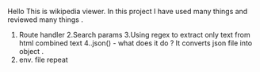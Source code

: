 Hello This is wikipedia viewer.
In this project I have used many things and reviewed many things .
1. Route handler
2.Search params 
3.Using regex to extract only text from html combined text 
4..json() - what does it do ? It converts json file into object .
5. env. file repeat 
